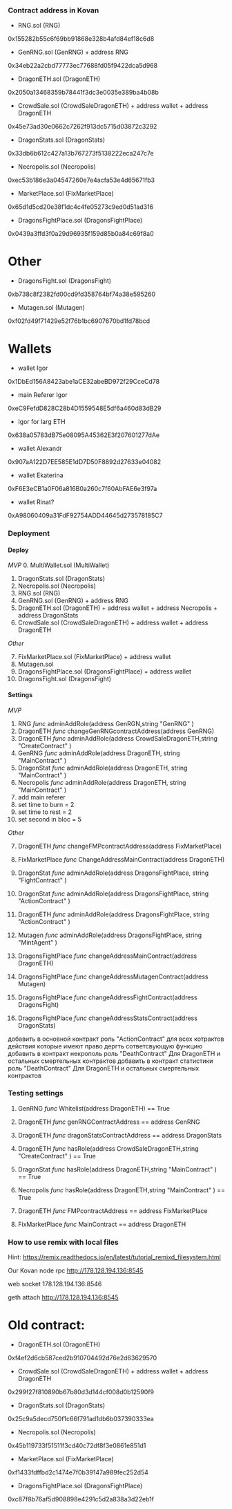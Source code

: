 ### Contract address in Kovan

* RNG.sol (RNG)

0x155282b55c6f69bb91868e328b4afd84ef18c6d8

* GenRNG.sol (GenRNG) + address RNG

0x34eb22a2cbd77773ec77688fd05f9422dca5d968

* DragonETH.sol (DragonETH)

0x2050a13468359b78441f3dc3e0035e389ba4b08b

* CrowdSale.sol (CrowdSaleDragonETH) + address wallet + address DragonETH

0x45e73ad30e0662c7262f913dc5715d03872c3292

* DragonStats.sol (DragonStats)
 
0x33db6b612c427a13b767273f5138222eca247c7e

* Necropolis.sol (Necropolis)

0xec53b186e3a04547260e7e4acfa53e4d65671fb3

* MarketPlace.sol (FixMarketPlace)

0x65d1d5cd20e38f1dc4c4fe05273c9ed0d51ad316

* DragonsFightPlace.sol (DragonsFightPlace)

0x0439a3ffd3f0a29d96935f159d85b0a84c69f8a0

# Other

* DragonsFight.sol (DragonsFight)

0xb738c8f2382fd00cd9fd358764bf74a38e595260

* Mutagen.sol (Mutagen)

0xf02fd49f71429e52f76b1bc6907670bd1fd78bcd

# Wallets

* wallet Igor
 
0x1DbEd156A8423abe1aCE32abeBD972f29CceCd78

* main Referer Igor
 
0xeC9FefdD828C28b4D1559548E5df6a460d83dB29

* Igor for larg ETH

0x638a05783dB75e08095A45362E3f207601277dAe

* wallet Alexandr

0x907aA122D7EE585E1dD7D50F8892d27633e04082

* wallet Ekaterina

0xF6E3eCB1a0F06a816B0a260c7f60AbFAE6e3f97a

* wallet Rinat?

0xA98060409a31FdF92754ADD44645d273578185C7

### Deployment

#### Deploy

*MVP*
0. MultiWallet.sol (MultiWallet)
1. DragonStats.sol (DragonStats)
2. Necropolis.sol (Necropolis)
3. RNG.sol (RNG)
4. GenRNG.sol (GenRNG) + address RNG
5. DragonETH.sol (DragonETH) + address wallet + address Necropolis + address DragonStats
6. CrowdSale.sol (CrowdSaleDragonETH) + address wallet + address DragonETH



*Other*

7. FixMarketPlace.sol (FixMarketPlace) + address wallet
8. Mutagen.sol
9. DragonsFightPlace.sol (DragonsFightPlace) + address wallet
10. DragonsFight.sol (DragonsFight)


#### Settings

*MVP*

1. RNG			*func*	adminAddRole(address GenRGN,string "GenRNG" )
2. DragonETH		*func*	changeGenRNGcontractAddress(address GenRNG)
3. DragonETH		*func*	adminAddRole(address CrowdSaleDragonETH,string "CreateContract" )
4. GenRNG		*func*	adminAddRole(address DragonETH, string "MainContract" )
5. DragonStat		*func*	adminAddRole(address DragonETH, string "MainContract" )
6. Necropolis		*func*	adminAddRole(address DragonETH, string "MainContract" )
7. add main referer
8. set time to burn = 2
9. set time to rest = 2
10. set second in bloc = 5

*Other*

7. DragonETH		*func*	changeFMPcontractAddress(address FixMarketPlace)
8. FixMarketPlace 	*func*	ChangeAddressMainContract(address DragonETH)

8. DragonStat		*func*	adminAddRole(address DragonsFightPlace, string "FightContract" )
9. DragonStat		*func*	adminAddRole(address DragonsFightPlace, string "ActionContract" )
10. DragonETH		*func*	adminAddRole(address DragonsFightPlace, string "ActionContract" )
11. Mutagen		*func*	adminAddRole(address DragonsFightPlace, string "MintAgent" )
12. DragonsFightPlace	*func*	changeAddressMainContract(address DragonETH)
13. DragonsFightPlace	*func*	changeAddressMutagenContract(address Mutagen)
14. DragonsFightPlace	*func*	changeAddressFightContract(address DragonsFight)
15. DragonsFightPlace	*func*	changeAddressStatsContract(address DragonStats)

добавить в основной контракт роль "ActionContract" для всех котрактов действия которые имеют право дергть сответсвующую функцию
добавить в контракт некрополь роль "DeathContract" Для DragonETH и остальных смертельных контрактов
добавить в контракт статистики роль "DeathContract" Для DragonETH и остальных смертельных контрактов

### Testing settings

1. GenRNG		*func*	Whitelist(address DragonETH) == True
2. DragonETH		*func*	genRNGContractAddress == address GenRNG
3. DragonETH		*func*	dragonStatsContractAddress == address DragonStats
4. DragonETH		*func*	hasRole(address CrowdSaleDragonETH,string "CreateContract" ) == True
5. DragonStat		*func*	hasRole(address DragonETH,string "MainContract" ) == True
6. Necropolis		*func*	hasRole(address DragonETH,string "MainContract" ) == True


7. DragonETH		*func*	FMPcontractAddress == address FixMarketPlace
8. FixMarketPlace	*func*	MainContract == address DragonETH
### How to use remix with local files

Hint: https://remix.readthedocs.io/en/latest/tutorial_remixd_filesystem.html


Our Kovan node rpc http://178.128.194.136:8545

web socket 178.128.194.136:8546

geth attach http://178.128.194.136:8545

# Old contract:

* DragonETH.sol (DragonETH)

0xf4ef2d6cb587ced2b910704492d76e2d63629570

* CrowdSale.sol (CrowdSaleDragonETH) + address wallet + address DragonETH

0x299f27f810890b67b80d3d144cf008d0b12590f9

* DragonStats.sol (DragonStats)
 
0x25c9a5decd750f1c66f791ad1db6b037390333ea

* Necropolis.sol (Necropolis)

0x45b119733f51511f3cd40c72df8f3e0861e851d1

* MarketPlace.sol (FixMarketPlace)

0xf1433fdffbd2c1474e7f0b39147a989fec252d54

* DragonsFightPlace.sol (DragonsFightPlace)

0xc87f8b76af5d908898e4291c5d2a838a3d22eb1f


